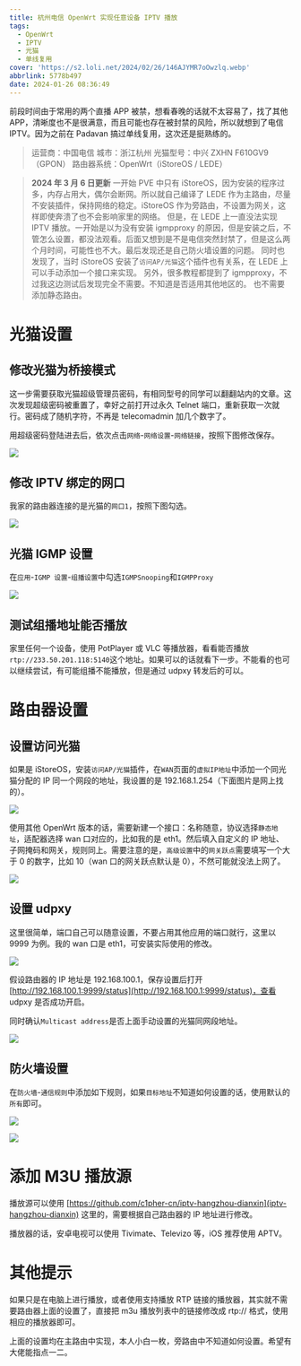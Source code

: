 ```yaml
---
title: 杭州电信 OpenWrt 实现任意设备 IPTV 播放
tags:
  - OpenWrt
  - IPTV
  - 光猫
  - 单线复用
cover: 'https://s2.loli.net/2024/02/26/146AJYMR7oOwzlq.webp'
abbrlink: 5778b497
date: 2024-01-26 08:36:49
---
```



前段时间由于常用的两个直播 APP 被禁，想看春晚的话就不太容易了，找了其他 APP，清晰度也不是很满意，而且可能也存在被封禁的风险，所以就想到了电信 IPTV。因为之前在 Padavan 搞过单线复用，这次还是挺熟练的。

> 运营商：中国电信
> 城市：浙江杭州
> 光猫型号：中兴 ZXHN F610GV9（GPON）
> 路由器系统：OpenWrt（iStoreOS / LEDE）

> **2024 年 3 月 6 日更新**
> 一开始 PVE 中只有 iStoreOS，因为安装的程序过多，内存占用大，偶尔会断网。所以就自己编译了 LEDE 作为主路由，尽量不安装插件，保持网络的稳定。iStoreOS 作为旁路由，不设置为网关，这样即使奔溃了也不会影响家里的网络。
> 但是，在 LEDE 上一直没法实现 IPTV 播放。一开始是以为没有安装 igmpproxy 的原因，但是安装之后，不管怎么设置，都没法观看。后面又想到是不是电信突然封禁了，但是这么两个月时间，可能性也不大。最后发现还是自己防火墙设置的问题。
> 同时也发现了，当时 iStoreOS 安装了`访问AP/光猫`这个插件也有关系，在 LEDE 上可以手动添加一个接口来实现。
> 另外，很多教程都提到了 igmpproxy，不过我这边测试后发现完全不需要。不知道是否适用其他地区的。
> 也不需要添加静态路由。

# 光猫设置

## 修改光猫为桥接模式

这一步需要获取光猫超级管理员密码，有相同型号的同学可以翻翻站内的文章。这次发现超级密码被重置了，幸好之前打开过永久 Telnet 端口，重新获取一次就行。密码成了随机字符，不再是 telecomadmin 加几个数字了。

用超级密码登陆进去后，依次点击`网络`-`网络设置`-`网络链接`，按照下图修改保存。

![](https://s2.loli.net/2024/02/26/G8Y9F7xEBrkgIwZ.png)

## 修改 IPTV 绑定的网口

我家的路由器连接的是光猫的`网口1`，按照下图勾选。

![](https://s2.loli.net/2024/02/26/itw1WphjH2osFZ8.png)

## 光猫 IGMP 设置

在`应用`-`IGMP 设置`-`组播设置`中勾选`IGMPSnooping`和`IGMPProxy`

![](https://s2.loli.net/2024/03/06/ZqjaSILwd6AhEoQ.png)


## 测试组播地址能否播放

家里任何一个设备，使用 PotPlayer 或 VLC 等播放器，看看能否播放`rtp://233.50.201.118:5140`这个地址。如果可以的话就看下一步。不能看的也可以继续尝试，有可能组播不能播放，但是通过 udpxy 转发后的可以。

# 路由器设置

## 设置访问光猫

如果是 iStoreOS，安装`访问AP/光猫`插件，在`WAN`页面的`虚拟IP地址`中添加一个同光猫分配的 IP 同一个网段的地址，我设置的是 192.168.1.254（下面图片是网上找的）。

![](https://s2.loli.net/2024/03/06/kaUtIS1VcTLjowg.png)

使用其他 OpenWrt 版本的话，需要新建一个接口：名称随意，协议选择`静态地址`，适配器选择 wan 口对应的，比如我的是 eth1。然后填入自定义的 IP 地址、子网掩码和网关，规则同上。需要注意的是，`高级设置`中的`网关跃点`需要填写一个大于 0 的数字，比如 10（wan 口的网关跃点默认是 0），不然可能就没法上网了。

![](https://s2.loli.net/2024/03/06/3YRVq9jFUfKrgAi.png)

## 设置 udpxy

这里很简单，端口自己可以随意设置，不要占用其他应用的端口就行，这里以 9999 为例。我的 wan 口是 eth1，可安装实际使用的修改。

![](https://s2.loli.net/2024/02/26/CDq2jy769ibaJzY.png)

假设路由器的 IP 地址是 192.168.100.1，保存设置后打开 [http://192.168.100.1:9999/status](http://192.168.100.1:9999/status)，查看 udpxy 是否成功开启。

同时确认`Multicast address`是否上面手动设置的光猫同网段地址。

![](https://s2.loli.net/2024/03/06/ZxIamiXKSvo3lY4.png)

## 防火墙设置

在`防火墙`-`通信规则`中添加如下规则，如果`目标地址`不知道如何设置的话，使用默认的`所有`即可。

![](https://s2.loli.net/2024/03/06/OFg2wuisejZoMkn.png)

![](https://s2.loli.net/2024/03/06/G4oywlxJI2fL56c.png)

# 添加 M3U 播放源

播放源可以使用 [https://github.com/c1pher-cn/iptv-hangzhou-dianxin](iptv-hangzhou-dianxin) 这里的，需要根据自己路由器的 IP 地址进行修改。

播放器的话，安卓电视可以使用 Tivimate、Televizo 等，iOS 推荐使用 APTV。

# 其他提示
如果只是在电脑上进行播放，或者使用支持播放 RTP 链接的播放器，其实就不需要路由器上面的设置了，直接把 m3u 播放列表中的链接修改成 rtp:// 格式，使用相应的播放器即可。

上面的设置均在主路由中实现，本人小白一枚，旁路由中不知道如何设置。希望有大佬能指点一二。